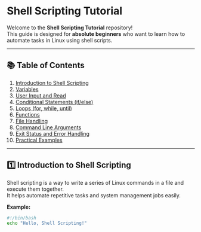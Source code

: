 # Shell Scripting Tutorial

Welcome to the **Shell Scripting Tutorial** repository!  
This guide is designed for **absolute beginners** who want to learn how to automate tasks in Linux using shell scripts.

---

## 📚 Table of Contents

1. [Introduction to Shell Scripting](#1-introduction-to-shell-scripting)
2. [Variables](#2-variables)
3. [User Input and Read](#3-user-input-and-read)
4. [Conditional Statements (if/else)](#4-conditional-statements-ifelse)
5. [Loops (for, while, until)](#5-loops-for-while-until)
6. [Functions](#6-functions)
7. [File Handling](#7-file-handling)
8. [Command Line Arguments](#8-command-line-arguments)
9. [Exit Status and Error Handling](#9-exit-status-and-error-handling)
10. [Practical Examples](#10-practical-examples)

---

## 1️⃣ Introduction to Shell Scripting

Shell scripting is a way to write a series of Linux commands in a file and execute them together.  
It helps automate repetitive tasks and system management jobs easily.

**Example:**
```bash
#!/bin/bash
echo "Hello, Shell Scripting!"
